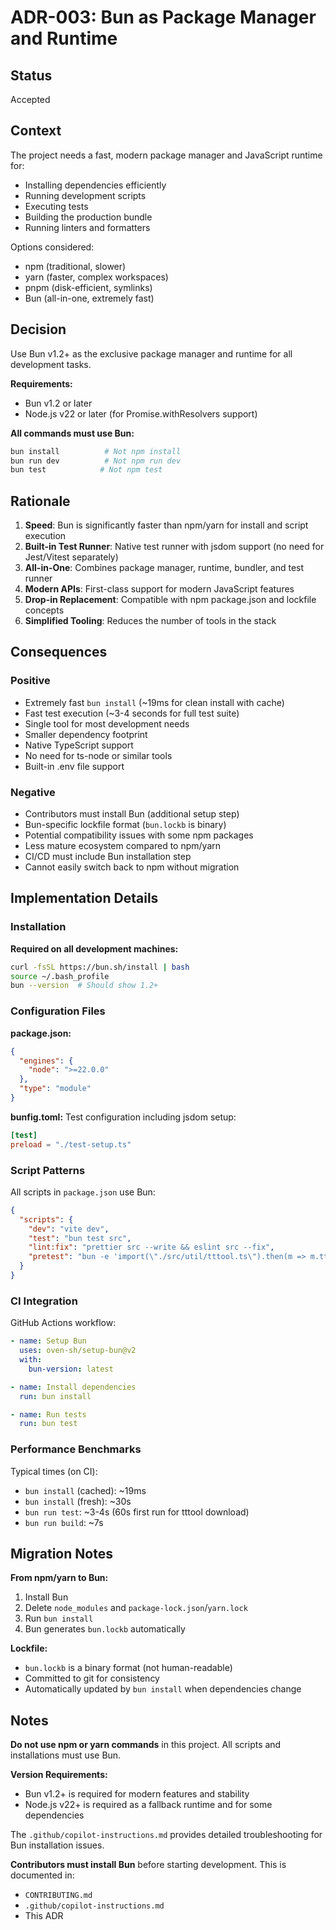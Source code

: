 # ADR-003: Bun as Package Manager and Runtime

## Status

Accepted

## Context

The project needs a fast, modern package manager and JavaScript runtime for:
- Installing dependencies efficiently
- Running development scripts
- Executing tests
- Building the production bundle
- Running linters and formatters

Options considered:
- npm (traditional, slower)
- yarn (faster, complex workspaces)
- pnpm (disk-efficient, symlinks)
- Bun (all-in-one, extremely fast)

## Decision

Use Bun v1.2+ as the exclusive package manager and runtime for all development tasks.

**Requirements:**
- Bun v1.2 or later
- Node.js v22 or later (for Promise.withResolvers support)

**All commands must use Bun:**
```bash
bun install          # Not npm install
bun run dev          # Not npm run dev
bun test            # Not npm test
```

## Rationale

1. **Speed**: Bun is significantly faster than npm/yarn for install and script execution
2. **Built-in Test Runner**: Native test runner with jsdom support (no need for Jest/Vitest separately)
3. **All-in-One**: Combines package manager, runtime, bundler, and test runner
4. **Modern APIs**: First-class support for modern JavaScript features
5. **Drop-in Replacement**: Compatible with npm package.json and lockfile concepts
6. **Simplified Tooling**: Reduces the number of tools in the stack

## Consequences

### Positive
- Extremely fast `bun install` (~19ms for clean install with cache)
- Fast test execution (~3-4 seconds for full test suite)
- Single tool for most development needs
- Smaller dependency footprint
- Native TypeScript support
- No need for ts-node or similar tools
- Built-in .env file support

### Negative
- Contributors must install Bun (additional setup step)
- Bun-specific lockfile format (`bun.lockb` is binary)
- Potential compatibility issues with some npm packages
- Less mature ecosystem compared to npm/yarn
- CI/CD must include Bun installation step
- Cannot easily switch back to npm without migration

## Implementation Details

### Installation

**Required on all development machines:**
```bash
curl -fsSL https://bun.sh/install | bash
source ~/.bash_profile
bun --version  # Should show 1.2+
```

### Configuration Files

**package.json:**
```json
{
  "engines": {
    "node": ">=22.0.0"
  },
  "type": "module"
}
```

**bunfig.toml:**
Test configuration including jsdom setup:
```toml
[test]
preload = "./test-setup.ts"
```

### Script Patterns

All scripts in `package.json` use Bun:
```json
{
  "scripts": {
    "dev": "vite dev",
    "test": "bun test src",
    "lint:fix": "prettier src --write && eslint src --fix",
    "pretest": "bun -e 'import(\"./src/util/tttool.ts\").then(m => m.tttool(\"--help\"))'",
  }
}
```

### CI Integration

GitHub Actions workflow:
```yaml
- name: Setup Bun
  uses: oven-sh/setup-bun@v2
  with:
    bun-version: latest

- name: Install dependencies
  run: bun install

- name: Run tests
  run: bun test
```

### Performance Benchmarks

Typical times (on CI):
- `bun install` (cached): ~19ms
- `bun install` (fresh): ~30s
- `bun run test`: ~3-4s (60s first run for tttool download)
- `bun run build`: ~7s

## Migration Notes

**From npm/yarn to Bun:**
1. Install Bun
2. Delete `node_modules` and `package-lock.json`/`yarn.lock`
3. Run `bun install`
4. Bun generates `bun.lockb` automatically

**Lockfile:**
- `bun.lockb` is a binary format (not human-readable)
- Committed to git for consistency
- Automatically updated by `bun install` when dependencies change

## Notes

**Do not use npm or yarn commands** in this project. All scripts and installations must use Bun.

**Version Requirements:**
- Bun v1.2+ is required for modern features and stability
- Node.js v22+ is required as a fallback runtime and for some dependencies

The `.github/copilot-instructions.md` provides detailed troubleshooting for Bun installation issues.

**Contributors must install Bun** before starting development. This is documented in:
- `CONTRIBUTING.md`
- `.github/copilot-instructions.md`
- This ADR
